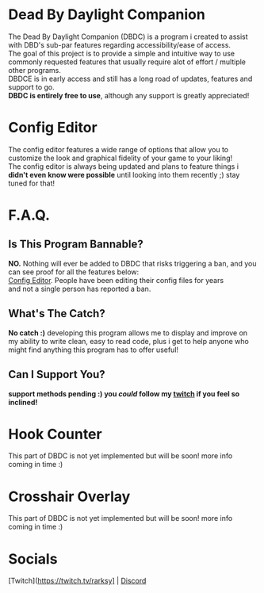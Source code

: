 # Dead By Daylight Companion
The Dead By Daylight Companion (DBDC) is a program i created to assist with DBD's sub-par features regarding accessibility/ease of access.  
The goal of this project is to provide a simple and intuitive way to use commonly requested features that usually require alot of effort / multiple other programs.  
DBDCE is in early access and still has a long road of updates, features and support to go.  
**DBDC is entirely free to use**, although any support is greatly appreciated!  
# Config Editor
The config editor features a wide range of options that allow you to customize the look and graphical fidelity of your game to your liking!  
The config editor is always being updated and plans to feature things i **didn't even know were possible** until looking into them recently ;) stay tuned for that!  

# F.A.Q.
## Is This Program Bannable?
**NO.** Nothing will ever be added to DBDC that risks triggering a ban, and you can see proof for all the features below:  
[Config Editor](https://forums.bhvr.com/dead-by-daylight/discussion/28949/can-anyone-confirm-this-is-legal). People have been editing their config files for years  
and not a single person has reported a ban.
## What's The Catch?
**No catch :)** developing this program allows me to display and improve on my ability to write clean, easy to read code, plus i get to help anyone who might find anything this program has to offer useful!  
## Can I Support You?
**support methods pending :) you *could* follow my [twitch](https://twitch.tv/rarksy) if you feel so inclined!**

# Hook Counter
This part of DBDC is not yet implemented but will be soon! more info coming in time :)

# Crosshair Overlay
This part of DBDC is not yet implemented but will be soon! more info coming in time :)

# Socials
[Twitch](https://twitch.tv/rarksy] | [Discord](https://discord.gg/vKjjS8yazu)
